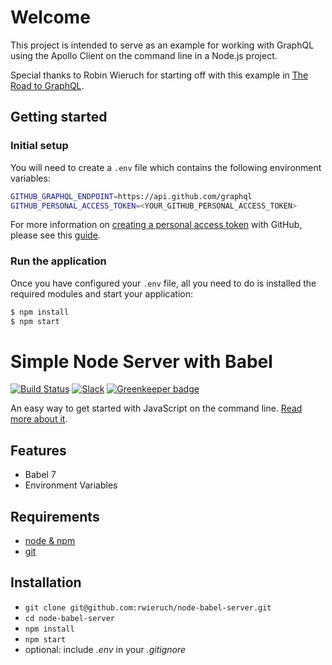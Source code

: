 # Welcome
This project is intended to serve as an example for working with GraphQL using the Apollo Client on the command line in a Node.js project.

Special thanks to Robin Wieruch for starting off with this example in [The Road to GraphQL](https://www.robinwieruch.de/the-road-to-graphql-book/).

## Getting started

### Initial setup
You will need to create a `.env` file which contains the following environment variables:

```sh
GITHUB_GRAPHQL_ENDPOINT=https://api.github.com/graphql
GITHUB_PERSONAL_ACCESS_TOKEN=<YOUR_GITHUB_PERSONAL_ACCESS_TOKEN>
```

For more information on [creating a personal access token](https://help.github.com/articles/creating-a-personal-access-token-for-the-command-line/#creating-a-token) with GitHub, please see this [guide](https://help.github.com/articles/creating-a-personal-access-token-for-the-command-line/#creating-a-token).

### Run the application
Once you have configured your `.env` file, all you need to do is installed the required modules and start your application:

```sh
$ npm install
$ npm start
```

# Simple Node Server with Babel
[![Build Status](https://travis-ci.org/rwieruch/node-babel-server.svg?branch=master)](https://travis-ci.org/rwieruch/node-babel-server) [![Slack](https://slack-the-road-to-learn-react.wieruch.com/badge.svg)](https://slack-the-road-to-learn-react.wieruch.com/) [![Greenkeeper badge](https://badges.greenkeeper.io/rwieruch/node-babel-server.svg)](https://greenkeeper.io/)

An easy way to get started with JavaScript on the command line. [Read more about it](https://www.robinwieruch.de/minimal-node-js-babel-setup).

## Features

* Babel 7
* Environment Variables

## Requirements

* [node & npm](https://nodejs.org/en/)
* [git](https://www.robinwieruch.de/git-essential-commands/)

## Installation

* `git clone git@github.com:rwieruch/node-babel-server.git`
* `cd node-babel-server`
* `npm install`
* `npm start`
* optional: include *.env* in your *.gitignore*
